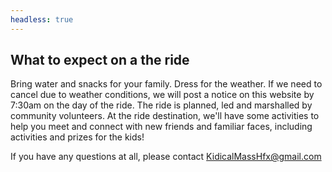 ```yaml
---
headless: true
---
```


## What to expect on a the ride

Bring water and snacks for your family. Dress for the weather. If we need to cancel due to weather conditions, we will post a notice on this website by 7:30am on the day of the ride. The ride is planned, led and marshalled by community volunteers. At the ride destination, we'll have some activities to help you meet and connect with new friends and familiar faces, including activities and prizes for the kids!

If you have any questions at all, please contact [KidicalMassHfx@gmail.com](mailto:KidicalMassHfx@gmail.com)
